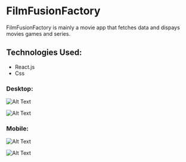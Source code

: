# FilmFusionFactory
FilmFusionFactory is mainly a movie app that fetches data and dispays movies games and series.

## Technologies Used: 
- React.js
- Css

### Desktop:

![Alt Text](https://i.imgur.com/M55zgkQ.png)

![Alt Text](https://i.imgur.com/N5Wa7bP.png)

### Mobile: 

![Alt Text](https://i.imgur.com/uRtfJxz.png)

![Alt Text](https://i.imgur.com/1YmyFWH.png)

